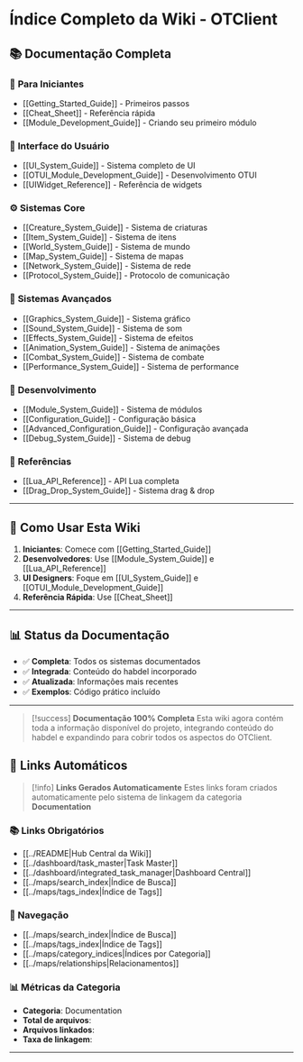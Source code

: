 # Índice Completo da Wiki - OTClient

## 📚 Documentação Completa

### 🚀 **Para Iniciantes**
- [[Getting_Started_Guide]] - Primeiros passos
- [[Cheat_Sheet]] - Referência rápida
- [[Module_Development_Guide]] - Criando seu primeiro módulo

### 🎨 **Interface do Usuário**
- [[UI_System_Guide]] - Sistema completo de UI
- [[OTUI_Module_Development_Guide]] - Desenvolvimento OTUI
- [[UIWidget_Reference]] - Referência de widgets

### ⚙️ **Sistemas Core**
- [[Creature_System_Guide]] - Sistema de criaturas
- [[Item_System_Guide]] - Sistema de itens
- [[World_System_Guide]] - Sistema de mundo
- [[Map_System_Guide]] - Sistema de mapas
- [[Network_System_Guide]] - Sistema de rede
- [[Protocol_System_Guide]] - Protocolo de comunicação

### 🎵 **Sistemas Avançados**
- [[Graphics_System_Guide]] - Sistema gráfico
- [[Sound_System_Guide]] - Sistema de som
- [[Effects_System_Guide]] - Sistema de efeitos
- [[Animation_System_Guide]] - Sistema de animações
- [[Combat_System_Guide]] - Sistema de combate
- [[Performance_System_Guide]] - Sistema de performance

### 🔧 **Desenvolvimento**
- [[Module_System_Guide]] - Sistema de módulos
- [[Configuration_Guide]] - Configuração básica
- [[Advanced_Configuration_Guide]] - Configuração avançada
- [[Debug_System_Guide]] - Sistema de debug

### 📖 **Referências**
- [[Lua_API_Reference]] - API Lua completa
- [[Drag_Drop_System_Guide]] - Sistema drag & drop

---

## 🎯 **Como Usar Esta Wiki**

1. **Iniciantes**: Comece com [[Getting_Started_Guide]]
2. **Desenvolvedores**: Use [[Module_System_Guide]] e [[Lua_API_Reference]]
3. **UI Designers**: Foque em [[UI_System_Guide]] e [[OTUI_Module_Development_Guide]]
4. **Referência Rápida**: Use [[Cheat_Sheet]]

---

## 📊 **Status da Documentação**

- ✅ **Completa**: Todos os sistemas documentados
- ✅ **Integrada**: Conteúdo do habdel incorporado
- ✅ **Atualizada**: Informações mais recentes
- ✅ **Exemplos**: Código prático incluído

---

> [!success] **Documentação 100% Completa**
> Esta wiki agora contém toda a informação disponível do projeto, integrando conteúdo do habdel e expandindo para cobrir todos os aspectos do OTClient.


## 🔗 **Links Automáticos**

> [!info] **Links Gerados Automaticamente**
> Estes links foram criados automaticamente pelo sistema de linkagem da categoria **Documentation**

### **📚 Links Obrigatórios**
- [[../README|Hub Central da Wiki]]
- [[../dashboard/task_master|Task Master]]
- [[../dashboard/integrated_task_manager|Dashboard Central]]
- [[../maps/search_index|Índice de Busca]]
- [[../maps/tags_index|Índice de Tags]]

### **🧭 Navegação**
- [[../maps/search_index|Índice de Busca]]
- [[../maps/tags_index|Índice de Tags]]
- [[../maps/category_indices|Índices por Categoria]]
- [[../maps/relationships|Relacionamentos]]

### **📊 Métricas da Categoria**
- **Categoria**: Documentation
- **Total de arquivos**: <!-- Contador automático -->
- **Arquivos linkados**: <!-- Contador automático -->
- **Taxa de linkagem**: <!-- Percentual automático -->

---


